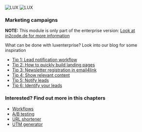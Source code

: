 ![LUX](../../Images/logo_claim.svg#gh-light-mode-only "LUX")
![LUX](../../Images/logo_claim_white.svg#gh-dark-mode-only "LUX")

### Marketing campaigns

**NOTE:** This module is only part of the enterprise version:
[Look at in2code.de for more information](https://www.in2code.de/produkte/lux-typo3-marketing-automation/?utm_campaign=LUX+Community+Version&utm_id=llcv&utm_source=github&utm_medium=browser&utm_content=documentation+campaigns+index)

What can be done with luxenterprise? Look into our blog for some inspiration

* [Tip 1: Lead notification workflow](https://www.in2code.de/en/recent/marketing-automation-tip-1-lead-notification-workflow/?utm_campaign=LUX+Community+Version&utm_id=llcv&utm_source=github&utm_medium=browser&utm_content=documentation+campaigns+tip1)
* [Tip 2: How to quickly build landing pages](https://www.in2code.de/en/recent/marketing-automation-tip-2-create-landing-pages-quickly/?utm_campaign=LUX+Community+Version&utm_id=llcv&utm_source=github&utm_medium=browser&utm_content=documentation+campaigns+tip2)
* [Tip 3: Newsletter registration in email4link](https://www.in2code.de/en/recent/marketing-automation-tip-3-newsletter-registrierung-mit-downloads-verbinden/?utm_campaign=LUX+Community+Version&utm_id=llcv&utm_source=github&utm_medium=browser&utm_content=documentation+campaigns+tip3)
* [Tip 4: Show relevant content](https://www.in2code.de/en/recent/marketing-automation-tip-4-show-relevant-content/?utm_campaign=LUX+Community+Version&utm_id=llcv&utm_source=github&utm_medium=browser&utm_content=documentation+campaigns+tip4)
* [Tip 5: Notify leads](https://www.in2code.de/en/recent/marketing-automation-tip-5-notify-leads/?utm_campaign=LUX+Community+Version&utm_id=llcv&utm_source=github&utm_medium=browser&utm_content=documentation+campaigns+tip5)
* [Tip 6: Identify your leads](https://www.in2code.de/en/recent/marketing-automation-tip-6-identify-website-visitors/?utm_campaign=LUX+Community+Version&utm_id=llcv&utm_source=github&utm_medium=browser&utm_content=documentation+campaigns+tip6)

### Interested? Find out more in this chapters

* [Workflows](Workflows.md)
* [A/B testing](AbTesting.md)
* [URL shortener](UrlShortener.md)
* [UTM generator](UtmGenerator.md)
